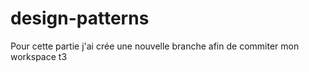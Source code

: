 # design-patterns

Pour cette partie j'ai crée une nouvelle branche afin de commiter mon workspace t3
